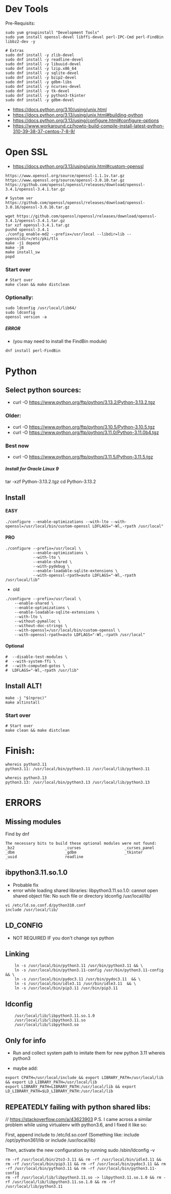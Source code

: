 # Dev Tools
Pre-Requisits:
```shell
sudo yum groupinstall "Development Tools"
sudo yum install openssl-devel libffi-devel perl-IPC-Cmd perl-FindBin libbz2-dev -y

# Extras
sudo dnf install -y zlib-devel
sudo dnf install -y readline-devel
sudo dnf install -y libuuid-devel
sudo dnf install -y lzip.x86_64
sudo dnf install -y sqlite-devel
sudo dnf install -y bzip2-devel
sudo dnf install -y gdbm-libs
sudo dnf install -y ncurses-devel
sudo dnf install -y tk-devel
sudo dnf install -y python3-tkinter
sudo dnf install -y gdbm-devel
```

- https://docs.python.org/3.10/using/unix.html
- https://docs.python.org/3.13/using/unix.html#building-python
- https://docs.python.org/3.13/using/configure.html#configure-options
- https://www.workaround.cz/howto-build-compile-install-latest-python-310-39-38-37-centos-7-8-9/

# Open SSL

- https://docs.python.org/3.13/using/unix.html#custom-openssl

```text
https://www.openssl.org/source/openssl-1.1.1v.tar.gz
https://www.openssl.org/source/openssl-3.0.10.tar.gz
https://github.com/openssl/openssl/releases/download/openssl-3.4.1/openssl-3.4.1.tar.gz

# System ver
https://github.com/openssl/openssl/releases/download/openssl-3.0.16/openssl-3.0.16.tar.gz
```

```shell
wget https://github.com/openssl/openssl/releases/download/openssl-3.4.1/openssl-3.4.1.tar.gz
tar xzf openssl-3.4.1.tar.gz
pushd openssl-3.4.1
./config enable-md2 --prefix=/usr/local --libdir=lib --openssldir=/etc/pki/tls
make -j1 depend
make -j8
make install_sw
popd
```

### Start over

```shell
# Start over
make clean && make distclean
```

### Optionally:

```shell
sudo ldconfig /usr/local/lib64/
sudo ldconfig
openssl version -a
```


##### ERROR
- (you may need to install the FindBin module)

`dnf install perl-FindBin`


# Python

## Select python sources:
- curl -O https://www.python.org/ftp/python/3.13.2/Python-3.13.2.tgz
  
### Older:
- curl -O https://www.python.org/ftp/python/3.10.5/Python-3.10.5.tgz
- curl -O https://www.python.org/ftp/python/3.11.0/Python-3.11.0b4.tgz

### Best now
- curl -O https://www.python.org/ftp/python/3.11.5/Python-3.11.5.tgz

##### Install for Oracle Linux 9
tar -xzf Python-3.13.2.tgz
cd Python-3.13.2

## Install

#### EASY

```shell
./configure --enable-optimizations --with-lto --with-openssl=/usr/local/bin/custom-openssl LDFLAGS="-Wl,-rpath /usr/local"
```

#### PRO

```shell
./configure --prefix=/usr/local \
            --enable-optimizations \
            --with-lto \
            --enable-shared \
            --with-pydebug \
            --enable-loadable-sqlite-extensions \
            --with-openssl-rpath=auto LDFLAGS="-Wl,-rpath /usr/local/lib"
```

- old

```shell
./configure --prefix=/usr/local \
    --enable-shared \
    --enable-optimizations \
    --enable-loadable-sqlite-extensions \
    --with-lto \
    --without-pymalloc \
    --without-doc-strings \
    --with-openssl=/usr/local/bin/custom-openssl \
    --with-openssl-rpath=auto LDFLAGS="-Wl,-rpath /usr/local"
```

#### Optional

```shell
#  --disable-test-modules \
#  --with-system-ffi \
#  --with-computed-gotos \
#  LDFLAGS="-Wl,-rpath /usr/lib"
```

## Install ALT!


```shell
make -j "$(nproc)"
make altinstall
```

### Start over

```shell
# Start over
make clean && make distclean
```

# Finish:

```shell
whereis python3.11
python3.11: /usr/local/bin/python3.11 /usr/local/lib/python3.11

whereis python3.13
python3.13: /usr/local/bin/python3.13 /usr/local/lib/python3.13
```

# ERRORS

## Missing modules

Find by dnf

```shell
The necessary bits to build these optional modules were not found:
_bz2                      _curses                   _curses_panel
_dbm                      _gdbm                     _tkinter
_uuid                     readline
```


## ibpython3.11.so.1.0

- Probable fix
- error while loading shared libraries: libpython3.11.so.1.0: cannot open shared object file: No such file or directory
ldconfig /usr/local/lib/

```shell
vi /etc/ld.so.conf.d/python310.conf
include /usr/local/lib/
```

## LD_CONFIG 
- NOT REQUIRED IF you don't change sys python

## Linking
```shell
    ln -s /usr/local/bin/python3.11 /usr/bin/python3.11 && \
    ln -s /usr/local/bin/python3.11-config /usr/bin/python3.11-config  && \
    ln -s /usr/local/bin/pydoc3.11 /usr/bin/pydoc3.11  && \
    ln -s /usr/local/bin/idle3.11 /usr/bin/idle3.11  && \
    ln -s /usr/local/bin/pip3.11 /usr/bin/pip3.11
```

## ldconfig
```shell
    /usr/local/lib/libpython3.11.so.1.0
    /usr/local/lib/libpython3.11.so
    /usr/local/lib/libpython3.so
```

## Only for info 

- Run and collect system path to imitate them for new python 3.11
whereis python3

- maybe add:
```shell
export CPATH=/usr/local/include && export LIBRARY_PATH=/usr/local/lib && export LD_LIBRARY_PATH=/usr/local/lib
export LIBRARY_PATH=LIBRARY_PATH:/usr/local/lib && export LD_LIBRARY_PATH=$LD_LIBRARY_PATH:/usr/local/lib
```

## REPEATEDLY failing with python shared libs:

// https://stackoverflow.com/a/43623903
P.S. I came across a similar problem while using virtualenv with python3.6, and I fixed it like so:

First, append include <lib path of python3.x> to /etc/ld.so.conf
(Something like: include /opt/python361/lib or include /usr/local/lib)

Then, activate the new configuration by running
sudo /sbin/ldconfig -v

```shell
rm -rf /usr/local/bin/2to3-3.11 && rm -rf /usr/local/bin/idle3.11 && rm -rf /usr/local/bin/pip3.11 && rm -rf /usr/local/bin/pydoc3.11 && rm -rf /usr/local/bin/python3.11 && rm -rf /usr/local/bin/python3.11-config
rm -rf /usr/local/lib/libpython3.11.so -> libpython3.11.so.1.0 && rm -rf /usr/local/lib/libpython3.11.so.1.0 && rm -rf /usr/local/lib/python3.11
```
